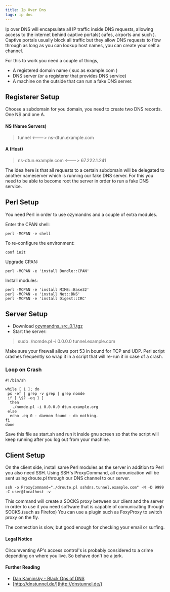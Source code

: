 ```yaml
---
title: Ip Over Dns
tags: ip dns
---
```


Ip over DNS will encapsulate all IP traffic inside DNS requests,
allowing access to the internet behind captive portals( cafes, airports
and such ). Captive portals usually block all traffic but they allow DNS
requests to flow through as long as you can lookup host names, you can
create your self a channel.

For this to work you need a couple of things,

 - A registered domain name ( suc as example.com )
 - DNS server (or a registerer that provides DNS service)
 - A machine on the outside that can run a fake DNS server.

## Registerer Setup

Choose a subdomain for you domain, you need to create two DNS
records. One NS and one A.

#### NS (Name Servers)
> tunnel <---> ns-dtun.example.com

#### A (Host)
> ns-dtun.example.com  <--->  67.222.1.241

The idea here is that all requests to a certain subdomain will be
delegated to another nameserver which is running our fake DNS server.
For this you need to be able to become root the server in order to run a
fake DNS service.

## Perl Setup

You need Perl in order to use ozymandns and a couple of extra modules.

 Enter the CPAN shell:
    
    perl -MCPAN -e shell 

 To re-configure the environment:

    conf init 

 Upgrade CPAN:

    perl -MCPAN -e 'install Bundle::CPAN' 

 Install modules:

    perl -MCPAN -e 'install MIME::Base32'
    perl -MCPAN -e 'install Net::DNS'
    perl -MCPAN -e 'install Digest::CRC' 


## Server Setup

 - Download [ozymandns_src_0.1.tgz](http://www.doxpara.com/ozymandns_src_0.1.tgz)
 - Start the server:


>   sudo ./nomde.pl -i 0.0.0.0 tunnel.example.com


Make sure your firewall allows port 53 in bound for TCP and UDP.
Perl script crashes frequently so wrap it in a script that will re-run
it in case of a crash.

### Loop on Crash

    #!/bin/sh

    while [ 1 ]; do
     ps -ef | grep -v grep | grep nomde
     if [ \$? -eq 1 ]
      then
       ./nomde.pl -i 0.0.0.0 dtun.example.org
     else
      echo .eq 0 - daemon found - do nothing.
    fi 
    done

Save this file as start.sh and run it inside gnu screen so that the
script will keep running after you log out from your machine.

## Client Setup

On the client side, install same Perl modules as the server in addition
to Perl you also need SSH. Using SSH's ProxyCommand, all comunication
will be sent using droute.pl through our DNS channel to our server.

    ssh -o ProxyCommand="./droute.pl sshdns.tunnel.example.com" -N -D 9999 -C user@localhost -v

This command will create a SOCKS proxy between our client and the server
in order to use it you need software that is capable of comunicating
through SOCKS.(such as Firefox) You can use a plugin such as FoxyProxy
to switch proxy on the fly.

The connection is slow, but good enough for checking your email or
surfing.

#### Legal Notice
Circumventing AP's access control's is probably considered to a crime
depending on where you live. So behave don't be a jerk.

#### Further Reading
 - [Dan Kaminsky - Black Ops of DNS](http://www.doxpara.com/dns_tc/Black_Ops_DNS_TC_files/v3_document.htm)
 - [http://dnstunnel.de/](http://dnstunnel.de/)
